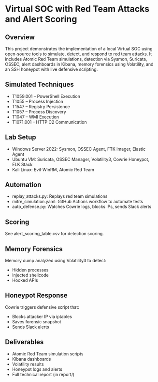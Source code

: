 # Virtual SOC with Red Team Attacks and Alert Scoring

## Overview
This project demonstrates the implementation of a local Virtual SOC using open-source tools to simulate, detect, and respond to red team attacks. It includes Atomic Red Team simulations, detection via Sysmon, Suricata, OSSEC, alert dashboards in Kibana, memory forensics using Volatility, and an SSH honeypot with live defensive scripting.

## Simulated Techniques
- T1059.001 – PowerShell Execution
- T1055 – Process Injection
- T1547 – Registry Persistence
- T1057 – Process Discovery
- T1047 – WMI Execution
- T1071.001 – HTTP C2 Communication

## Lab Setup
- Windows Server 2022: Sysmon, OSSEC Agent, FTK Imager, Elastic Agent
- Ubuntu VM: Suricata, OSSEC Manager, Volatility3, Cowrie Honeypot, ELK Stack
- Kali Linux: Evil-WinRM, Atomic Red Team

## Automation
- replay_attacks.py: Replays red team simulations
- mitre_simulation.yaml: GitHub Actions workflow to automate tests
- auto_defense.py: Watches Cowrie logs, blocks IPs, sends Slack alerts

## Scoring
See alert_scoring_table.csv for detection scoring.

## Memory Forensics
Memory dump analyzed using Volatility3 to detect:
- Hidden processes
- Injected shellcode
- Hooked APIs

## Honeypot Response
Cowrie triggers defensive script that:
- Blocks attacker IP via iptables
- Saves forensic snapshot
- Sends Slack alerts

## Deliverables
- Atomic Red Team simulation scripts
- Kibana dashboards
- Volatility results
- Honeypot logs and alerts
- Full technical report (in report/)

